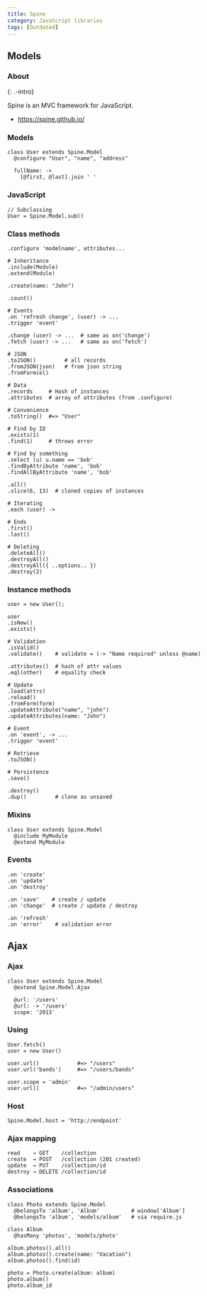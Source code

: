 ```yaml
---
title: Spine
category: JavaScript libraries
tags: [Outdated]
---
```


## Models

### About
{: .-intro}

Spine is an MVC framework for JavaScript.

- <https://spine.github.io/>

### Models

    class User extends Spine.Model
      @configure "User", "name", "address"

      fullName: ->
        [@first, @last].join ' '

### JavaScript

    // Subclassing
    User = Spine.Model.sub()

### Class methods

    .configure 'modelname', attributes...

    # Inheritance
    .include(Module)
    .extend(Module)

    .create(name: "John")

    .count()

    # Events
    .on 'refresh change', (user) -> ...
    .trigger 'event'

    .change (user) -> ...  # same as on('change')
    .fetch (user) -> ...   # same as on('fetch')

    # JSON
    .toJSON()         # all records
    .fromJSON(json)   # from json string
    .fromForm(el)

    # Data
    .records     # Hash of instances
    .attributes  # array of attributes (from .configure)

    # Convenience
    .toString()  #=> "User"

    # Find by ID
    .exists(1)
    .find(1)     # throws error

    # Find by something
    .select (u) u.name == 'bob'
    .findByAttribute 'name', 'bob'
    .findAllByAttribute 'name', 'bob'

    .all()
    .slice(6, 13)  # cloned copies of instances

    # Iterating
    .each (user) ->

    # Ends
    .first()
    .last()

    # Deleting
    .deleteAll()
    .destroyAll()
    .destroyAll({ ..options.. })
    .destroy(2)

### Instance methods

    user = new User();

    user
    .isNew()
    .exists()

    # Validation
    .isValid()
    .validate()    # validate = (-> "Name required" unless @name)

    .attributes()  # hash of attr values
    .eql(other)    # equality check

    # Update
    .load(attrs)
    .reload()
    .fromForm(form)
    .updateAttribute("name", "john")
    .updateAttributes(name: "John")

    # Event
    .on 'event', -> ...
    .trigger 'event'

    # Retrieve
    .toJSON()

    # Persistence
    .save()

    .destroy()
    .dup()         # clone as unsaved

### Mixins

    class User extends Spine.Model
      @include MyModule
      @extend MyModule

### Events

    .on 'create'
    .on 'update'
    .on 'destroy'

    .on 'save'    # create / update
    .on 'change'  # create / update / destroy

    .on 'refresh'
    .on 'error'    # validation error

## Ajax

### Ajax

    class User extends Spine.Model
      @extend Spine.Model.Ajax

      @url: '/users'
      @url: -> '/users'
      scope: '2013'

### Using

    User.fetch()
    user = new User()

    user.url()            #=> "/users"
    user.url('bands')     #=> "/users/bands"

    user.scope = 'admin'
    user.url()            #=> "/admin/users"

### Host

    Spine.Model.host = 'http://endpoint'

### Ajax mapping

    read    → GET    /collection
    create  → POST   /collection (201 created)
    update  → PUT    /collection/id
    destroy → DELETE /collection/id

### Associations

    class Photo extends Spine.Model
      @belongsTo 'album', 'Album'          # window['Album']
      @belongsTo 'album', 'models/album'   # via require.js

    class Album
      @hasMany 'photos', 'models/photo'

    album.photos().all()
    album.photos().create(name: "Vacation")
    album.photos().find(id)

    photo = Photo.create(album: album)
    photo.album()
    photo.album_id
